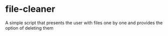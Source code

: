 # file-cleaner
A simple script that presents the user with files one by one and provides the option of deleting them
